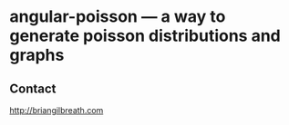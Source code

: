 # angular-poisson — a way to generate poisson distributions and graphs


## Contact

http://briangilbreath.com
